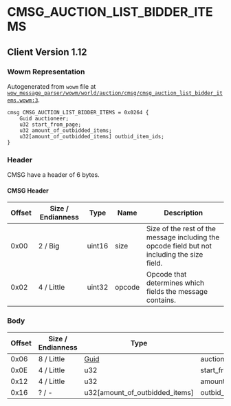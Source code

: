 # CMSG_AUCTION_LIST_BIDDER_ITEMS

## Client Version 1.12

### Wowm Representation

Autogenerated from `wowm` file at [`wow_message_parser/wowm/world/auction/cmsg/cmsg_auction_list_bidder_items.wowm:3`](https://github.com/gtker/wow_messages/tree/main/wow_message_parser/wowm/world/auction/cmsg/cmsg_auction_list_bidder_items.wowm#L3).
```rust,ignore
cmsg CMSG_AUCTION_LIST_BIDDER_ITEMS = 0x0264 {
    Guid auctioneer;
    u32 start_from_page;
    u32 amount_of_outbidded_items;
    u32[amount_of_outbidded_items] outbid_item_ids;
}
```
### Header

CMSG have a header of 6 bytes.

#### CMSG Header

| Offset | Size / Endianness | Type   | Name   | Description |
| ------ | ----------------- | ------ | ------ | ----------- |
| 0x00   | 2 / Big           | uint16 | size   | Size of the rest of the message including the opcode field but not including the size field.|
| 0x02   | 4 / Little        | uint32 | opcode | Opcode that determines which fields the message contains.|

### Body

| Offset | Size / Endianness | Type | Name | Description | Comment |
| ------ | ----------------- | ---- | ---- | ----------- | ------- |
| 0x06 | 8 / Little | [Guid](../spec/packed-guid.md) | auctioneer |  |  |
| 0x0E | 4 / Little | u32 | start_from_page |  |  |
| 0x12 | 4 / Little | u32 | amount_of_outbidded_items |  |  |
| 0x16 | ? / - | u32[amount_of_outbidded_items] | outbid_item_ids |  |  |

